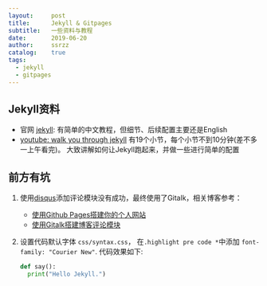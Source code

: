 ```yaml
---
layout:     post
title:      Jekyll & Gitpages
subtitle:   一些资料与教程 
date:       2019-06-20
author:     ssrzz
catalog: 	true
tags:
  - jekyll
  - gitpages
---
```


## Jekyll资料

* 官网 [jekyll](https://www.jekyll.com.cn/): 有简单的中文教程，但细节、后续配置主要还是English
* [youtube: walk you through jekyll](https://www.youtube.com/watch?v=T1itpPvFWHI&list=PLLAZ4kZ9dFpOPV5C5Ay0pHaa0RJFhcmcB&index=1) 有19个小节，每个小节不到10分钟(差不多一上午看完)。  大致讲解如何让Jekyll跑起来，并做一些进行简单的配置



## 前方有坑

1. 使用[disqus](http://www.disqus.com)添加评论模块没有成功，最终使用了Gitalk，相关博客参考：

   * [使用Github Pages搭建你的个人网站](http://minghao23.com/2019/02/02/BlogBuild/) 
   * [使用Gitalk搭建博客评论模块](http://objcoding.com/2017/11/28/Gitalk/)
   
2. 设置代码默认字体 `css/syntax.css`， 在`.highlight pre code *`中添加 `font-family: "Courier New"`. 代码效果如下: 

   ```python
   def say():
     print("Hello Jekyll.")
   ```

   
